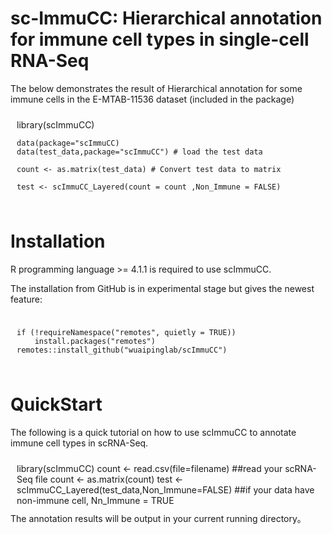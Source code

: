 # sc-ImmuCC: Hierarchical annotation for immune cell types in single-cell RNA-Seq 

The below demonstrates the result of Hierarchical annotation for some immune cells in the E-MTAB-11536 dataset (included in the package)
<div style="backgroud-color: #f5f5f5; padding: 10px">
    library(scImmuCC)

    data(package="scImmuCC)
    data(test_data,package="scImmuCC") # load the test data

    count <- as.matrix(test_data) # Convert test data to matrix

    test <- scImmuCC_Layered(count = count ,Non_Immune = FALSE)

</div>

# Installation
R programming language >= 4.1.1 is required to use scImmuCC.

The installation from GitHub is in experimental stage but gives the newest feature:
<div style="backgroud-color: #f5f5f5; padding: 10px">

    if (!requireNamespace("remotes", quietly = TRUE))
        install.packages("remotes")
    remotes::install_github("wuaipinglab/scImmuCC")
</div>

# QuickStart
The following is a quick tutorial on how to use scImmuCC to annotate immune cell types in scRNA-Seq.
<div style="backgroud-color: #f5f5f5; padding: 10px">
    library(scImmuCC)
    count <- read.csv(file=filename) ##read your scRNA-Seq file
    count <- as.matrix(count)
    test <- scImmuCC_Layered(test_data,Non_Immune=FALSE) 
    ##if your data have non-immune cell, Nn_Immune = TRUE
</div>
The annotation results will be output in your current running directory。
            
            










